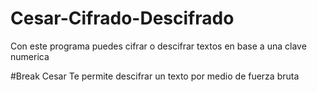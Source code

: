 # Cesar-Cifrado-Descifrado
Con este programa puedes cifrar o descifrar textos en base a una clave numerica

#Break Cesar
Te permite descifrar un texto por medio de fuerza bruta
